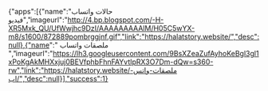 {"apps":[{"name":"حالات واتساب فيديو","imageurl":"http://4.bp.blogspot.com/-H-XR5Mxk_QU/UfWwjhc9DzI/AAAAAAAAAlM/H05C5wYX-m8/s1600/872889pombrggjnf.gif","link":"https://halatstory.website/","desc":null},{"name":" ملصقات واتساب ","imageurl":"https://lh3.googleusercontent.com/9BsXZeaZufAyhoKeBgl3gl1xPoKgAkMHXxjuj0BEVfphbFhnFAYvtIpRX3O7Dm-dQw=s360-rw","link":"https://halatstory.website/ملصقات-واتس-اب/","desc":null}],"success":1}	
